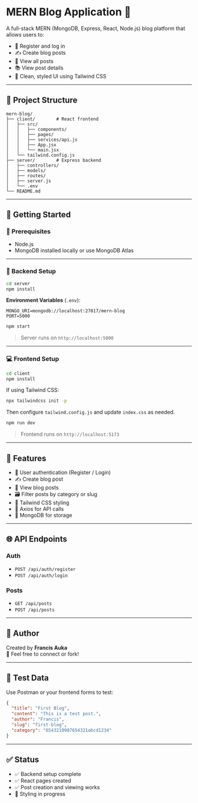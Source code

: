 # MERN Blog Application 📝

A full-stack MERN (MongoDB, Express, React, Node.js) blog platform that allows users to:

- 🧠 Register and log in
- ✍️ Create blog posts
- 📄 View all posts
- 📚 View post details
- 🎨 Clean, styled UI using Tailwind CSS

---

## 📁 Project Structure

```
mern-blog/
├── client/        # React frontend
│   ├── src/
│   │   ├── components/
│   │   ├── pages/
│   │   ├── services/api.js
│   │   ├── App.jsx
│   │   └── main.jsx
│   └── tailwind.config.js
├── server/        # Express backend
│   ├── controllers/
│   ├── models/
│   ├── routes/
│   ├── server.js
│   └── .env
└── README.md
```

---

## 🚀 Getting Started

### 🔧 Prerequisites

- Node.js
- MongoDB installed locally or use MongoDB Atlas

---

### 🔨 Backend Setup

```bash
cd server
npm install
```

**Environment Variables** (`.env`):
```
MONGO_URI=mongodb://localhost:27017/mern-blog
PORT=5000
```

```bash
npm start
```

> Server runs on `http://localhost:5000`

---

### 💻 Frontend Setup

```bash
cd client
npm install
```

If using Tailwind CSS:
```bash
npx tailwindcss init -p
```

Then configure `tailwind.config.js` and update `index.css` as needed.

```bash
npm run dev
```

> Frontend runs on `http://localhost:5173`

---

## 🔑 Features

- 🔐 User authentication (Register / Login)
- ✍️ Create blog post
- 📃 View blog posts
- 🗃️ Filter posts by category or slug
- 🧼 Tailwind CSS styling
- 📡 Axios for API calls
- 💾 MongoDB for storage

---

## 🌐 API Endpoints

### Auth
- `POST /api/auth/register`
- `POST /api/auth/login`

### Posts
- `GET /api/posts`
- `POST /api/posts`

---

## 🙌 Author

Created by **Francis Auka**  
📧 Feel free to connect or fork!

---

## 🧪 Test Data

Use Postman or your frontend forms to test:
```json
{
  "title": "First Blog",
  "content": "This is a test post.",
  "author": "Francis",
  "slug": "first-blog",
  "category": "6543210987654321abcd1234"
}
```

---

## ✅ Status

- ✅ Backend setup complete
- ✅ React pages created
- ✅ Post creation and viewing works
- 🔄 Styling in progress
